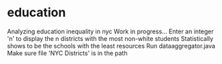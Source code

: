 # education
Analyzing education inequality in nyc
Work in progress...
Enter an integer 'n' to display the n districts with the most non-white students
Statistically shows to be the schools with the least resources
Run dataaggregator.java
Make sure file 'NYC Districts' is in the path
